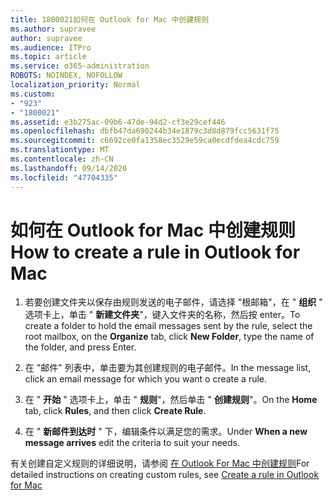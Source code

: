 ```yaml
---
title: 1800021如何在 Outlook for Mac 中创建规则
ms.author: supravee
author: supravee
ms.audience: ITPro
ms.topic: article
ms.service: o365-administration
ROBOTS: NOINDEX, NOFOLLOW
localization_priority: Normal
ms.custom:
- "923"
- "1800021"
ms.assetid: e3b275ac-09b6-47de-94d2-cf3e29cef446
ms.openlocfilehash: dbfb47da690244b34e1879c3d8d879fcc5631f75
ms.sourcegitcommit: c6692ce0fa1358ec3529e59ca0ecdfdea4cdc759
ms.translationtype: MT
ms.contentlocale: zh-CN
ms.lasthandoff: 09/14/2020
ms.locfileid: "47704335"
---
```

# <a name="how-to-create-a-rule-in-outlook-for-mac"></a><span data-ttu-id="2be2e-102">如何在 Outlook for Mac 中创建规则</span><span class="sxs-lookup"><span data-stu-id="2be2e-102">How to create a rule in Outlook for Mac</span></span>

1. <span data-ttu-id="2be2e-103">若要创建文件夹以保存由规则发送的电子邮件，请选择 "根邮箱"，在 " **组织** " 选项卡上，单击 " **新建文件夹**"，键入文件夹的名称，然后按 enter。</span><span class="sxs-lookup"><span data-stu-id="2be2e-103">To create a folder to hold the email messages sent by the rule, select the root mailbox, on the **Organize** tab, click **New Folder**, type the name of the folder, and press Enter.</span></span>

2. <span data-ttu-id="2be2e-104">在 "邮件" 列表中，单击要为其创建规则的电子邮件。</span><span class="sxs-lookup"><span data-stu-id="2be2e-104">In the message list, click an email message for which you want o create a rule.</span></span>

3. <span data-ttu-id="2be2e-105">在 " **开始** " 选项卡上，单击 " **规则**"，然后单击 " **创建规则**"。</span><span class="sxs-lookup"><span data-stu-id="2be2e-105">On the **Home** tab, click **Rules**, and then click **Create Rule**.</span></span>

4. <span data-ttu-id="2be2e-106">在 " **新邮件到达时** " 下，编辑条件以满足您的需求。</span><span class="sxs-lookup"><span data-stu-id="2be2e-106">Under **When a new message arrives** edit the criteria to suit your needs.</span></span> 

<span data-ttu-id="2be2e-107">有关创建自定义规则的详细说明，请参阅 [在 Outlook For Mac 中创建规则](https://aka.ms/AA1uy0v)</span><span class="sxs-lookup"><span data-stu-id="2be2e-107">For detailed instructions on creating custom rules, see [Create a rule in Outlook for Mac](https://aka.ms/AA1uy0v)</span></span>
  